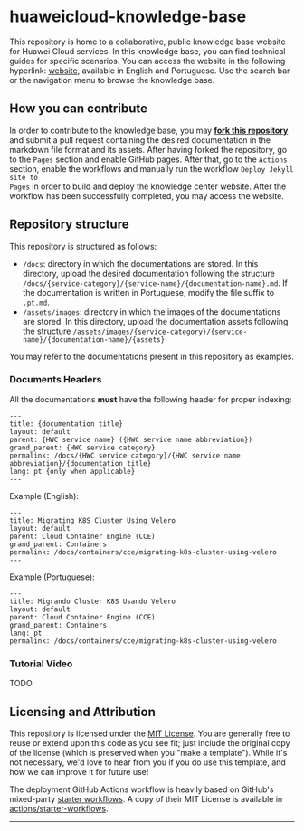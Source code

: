 # huaweicloud-knowledge-base

This repository is home to a collaborative, public knowledge base website for Huawei Cloud services. In this knowledge base, you can find technical guides for specific scenarios. You can access the website in the following hyperlink: <a href="https://huaweicloud-latam.github.io/knowledge-base-preview/">website</a>, available in English and Portuguese. Use the search bar or the navigation menu to browse the knowledge base.

## How you can contribute

In order to contribute to the knowledge base, you may <b><a href="https://github.com/huaweicloud-latam/knowledge-base-preview/fork">fork this repository</a></b> and submit a pull request containing the desired documentation in the markdown file format and its assets. After having forked the repository, go to the <code>Pages</code> section and enable GitHub pages. After that, go to the <code>Actions</code> section, enable the workflows and manually run the workflow <code>Deploy Jekyll site to Pages</code> in order to build and deploy the knowledge center website. After the workflow has been successfully completed, you may access the website.

## Repository structure

This repository is structured as follows:

<ul>
  <li><code>/docs</code>: directory in which the documentations are stored. In this directory, upload the desired documentation following the structure <code>/docs/{service-category}/{service-name}/{documentation-name}.md</code>. If the documentation is written in Portuguese, modify the file suffix to <code>.pt.md</code>.</li>
  <li><code>/assets/images</code>: directory in which the images of the documentations are stored. In this directory, upload the documentation assets following the structure <code>/assets/images/{service-category}/{service-name}/{documentation-name}/{assets}</code></li>
</ul>

You may refer to the documentations present in this repository as examples.

### Documents Headers

All the documentations <b>must</b> have the following header for proper indexing:

```shell
---
title: {documentation title}
layout: default
parent: {HWC service name} ({HWC service name abbreviation})
grand_parent: {HWC service category}
permalink: /docs/{HWC service category}/{HWC service name abbreviation}/{documentation title}
lang: pt {only when applicable}
---
```

Example (English):

```shell
---
title: Migrating K8S Cluster Using Velero
layout: default
parent: Cloud Container Engine (CCE)
grand_parent: Containers
permalink: /docs/containers/cce/migrating-k8s-cluster-using-velero
---
```

Example (Portuguese):

```shell
---
title: Migrando Cluster K8S Usando Velero
layout: default
parent: Cloud Container Engine (CCE)
grand_parent: Containers
lang: pt
permalink: /docs/containers/cce/migrating-k8s-cluster-using-velero
```

### Tutorial Video

TODO

## Licensing and Attribution

This repository is licensed under the [MIT License]. You are generally free to reuse or extend upon this code as you see fit; just include the original copy of the license (which is preserved when you "make a template"). While it's not necessary, we'd love to hear from you if you do use this template, and how we can improve it for future use!

The deployment GitHub Actions workflow is heavily based on GitHub's mixed-party [starter workflows]. A copy of their MIT License is available in [actions/starter-workflows].

----

[^1]: [It can take up to 10 minutes for changes to your site to publish after you push the changes to GitHub](https://docs.github.com/en/pages/setting-up-a-github-pages-site-with-jekyll/creating-a-github-pages-site-with-jekyll#creating-your-site).

[Jekyll]: https://jekyllrb.com
[Just the Docs]: https://just-the-docs.github.io/just-the-docs/
[GitHub Pages]: https://docs.github.com/en/pages
[GitHub Pages / Actions workflow]: https://github.blog/changelog/2022-07-27-github-pages-custom-github-actions-workflows-beta/
[Bundler]: https://bundler.io
[use this template]: https://github.com/just-the-docs/just-the-docs-template/generate
[`jekyll-default-layout`]: https://github.com/benbalter/jekyll-default-layout
[`jekyll-seo-tag`]: https://jekyll.github.io/jekyll-seo-tag
[MIT License]: https://en.wikipedia.org/wiki/MIT_License
[starter workflows]: https://github.com/actions/starter-workflows/blob/main/pages/jekyll.yml
[actions/starter-workflows]: https://github.com/actions/starter-workflows/blob/main/LICENSE
